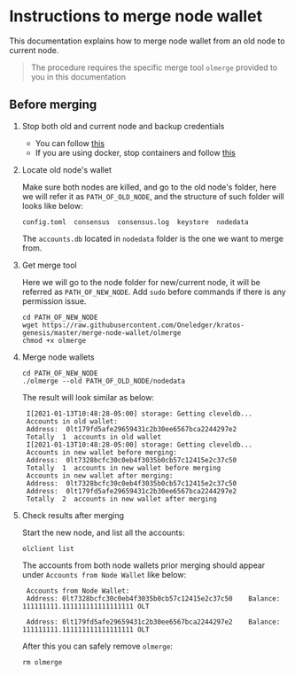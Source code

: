 # Instructions to merge node wallet
This documentation explains how to merge node wallet from an old node to current node.
> The procedure requires the specific merge tool `olmerge` provided to you in this documentation

## Before merging
1. Stop both old and current node and backup credentials
    - You can follow [this](https://github.com/Oneledger/protocol/wiki/How-to-Kill-the-Olfullnode-Process-and-Backup-Credentials-v0.16.3)
    - If you are using docker, stop containers and follow [this](https://github.com/Oneledger/protocol/wiki/Backup-your-keys-v0.16.3(Docker-version))

2. Locate old node's wallet

   Make sure both nodes are killed, and go to the old node's folder, here we will refer it as `PATH_OF_OLD_NODE`, and the structure of such folder will looks like below:
    ```
    config.toml  consensus  consensus.log  keystore  nodedata
    ```
    The `accounts.db` located in `nodedata` folder is the one we want to merge from.

3. Get merge tool

   Here we will go to the node folder for new/current node, it will be referred as `PATH_OF_NEW_NODE`. Add `sudo` before commands if there is any permission issue.
   ```
   cd PATH_OF_NEW_NODE
   wget https://raw.githubusercontent.com/Oneledger/kratos-genesis/master/merge-node-wallet/olmerge
   chmod +x olmerge
   ```

4. Merge node wallets
   ```
   cd PATH_OF_NEW_NODE
   ./olmerge --old PATH_OF_OLD_NODE/nodedata
   ```
   The result will look similar as below:
   ```
    I[2021-01-13T10:48:28-05:00] storage: Getting cleveldb...
    Accounts in old wallet:
    Address:  0lt179fd5afe29659431c2b30ee6567bca2244297e2
    Totally  1  accounts in old wallet
    I[2021-01-13T10:48:28-05:00] storage: Getting cleveldb...
    Accounts in new wallet before merging:
    Address:  0lt7328bcfc30c0eb4f3035b0cb57c12415e2c37c50
    Totally  1  accounts in new wallet before merging
    Accounts in new wallet after merging:
    Address:  0lt7328bcfc30c0eb4f3035b0cb57c12415e2c37c50
    Address:  0lt179fd5afe29659431c2b30ee6567bca2244297e2
    Totally  2  accounts in new wallet after merging

   ```

5. Check results after merging

   Start the new node, and list all the accounts:
   ```
   olclient list
   ```
   The accounts from both node wallets prior merging should appear under `Accounts from Node Wallet` like below:
   ```
    Accounts from Node Wallet:
    Address: 0lt7328bcfc30c0eb4f3035b0cb57c12415e2c37c50    Balance: 111111111.111111111111111111 OLT 

    Address: 0lt179fd5afe29659431c2b30ee6567bca2244297e2    Balance: 111111111.111111111111111111 OLT
   ```
   After this you can safely remove `olmerge`:
   ```
   rm olmerge
   ```
